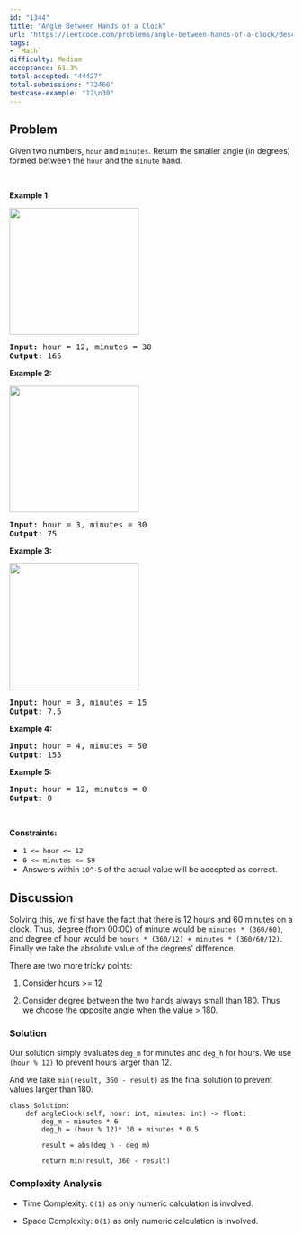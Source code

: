 ```yaml
---
id: "1344"
title: "Angle Between Hands of a Clock"
url: "https://leetcode.com/problems/angle-between-hands-of-a-clock/description/"
tags:
- `Math`
difficulty: Medium
acceptance: 61.3%
total-accepted: "44427"
total-submissions: "72466"
testcase-example: "12\n30"
---
```


## Problem

<p>Given two numbers, <code>hour</code> and <code>minutes</code>. Return the smaller angle (in degrees) formed between the <code>hour</code> and the <code>minute</code> hand.</p>

<p>&nbsp;</p>
<p><strong>Example 1:</strong></p>

<p><img alt="" src="https://assets.leetcode.com/uploads/2019/12/26/sample_1_1673.png" style="width: 230px; height: 225px;" /></p>

<pre>
<strong>Input:</strong> hour = 12, minutes = 30
<strong>Output:</strong> 165
</pre>

<p><strong>Example 2:</strong></p>

<p><img alt="" src="https://assets.leetcode.com/uploads/2019/12/26/sample_2_1673.png" style="width: 230px; height: 225px;" /></p>

<pre>
<strong>Input:</strong> hour = 3, minutes = 30
<strong>Output:</strong> 75
</pre>

<p><strong>Example 3:</strong></p>

<p><strong><img alt="" src="https://assets.leetcode.com/uploads/2019/12/26/sample_3_1673.png" style="width: 230px; height: 225px;" /></strong></p>

<pre>
<strong>Input:</strong> hour = 3, minutes = 15
<strong>Output:</strong> 7.5
</pre>

<p><strong>Example 4:</strong></p>

<pre>
<strong>Input:</strong> hour = 4, minutes = 50
<strong>Output:</strong> 155
</pre>

<p><strong>Example 5:</strong></p>

<pre>
<strong>Input:</strong> hour = 12, minutes = 0
<strong>Output:</strong> 0
</pre>

<p>&nbsp;</p>
<p><strong>Constraints:</strong></p>

<ul>
	<li><code>1 &lt;= hour &lt;= 12</code></li>
	<li><code>0 &lt;= minutes &lt;= 59</code></li>
	<li>Answers within&nbsp;<code>10^-5</code>&nbsp;of the actual value will be accepted as correct.</li>
</ul>

## Discussion

Solving this, we first have the fact that there is 12 hours and 60 minutes on a
clock. Thus, degree (from 00:00) of minute would be `minutes * (360/60)`, and
degree of hour would be `hours * (360/12) + minutes * (360/60/12)`. Finally we
take the absolute value of the degrees' difference.

There are two more tricky points:

1. Consider hours >= 12

1. Consider degree between the two hands always small than 180.
   Thus we choose the opposite angle when the value > 180.

### Solution

Our solution simply evaluates `deg_m` for minutes and `deg_h` for hours.
We use `(hour % 12)` to prevent hours larger than 12.

And we take `min(result, 360 - result)` as the final solution to prevent values
larger than 180.

```py3
class Solution:
    def angleClock(self, hour: int, minutes: int) -> float:
        deg_m = minutes * 6
        deg_h = (hour % 12)* 30 + minutes * 0.5

        result = abs(deg_h - deg_m)

        return min(result, 360 - result)
```

### Complexity Analysis

- Time Complexity: `O(1)` as only numeric calculation is involved.

- Space Complexity: `O(1)` as only numeric calculation is involved.
